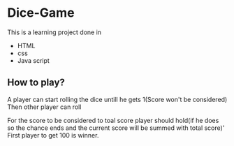 # Dice-Game

This is a learning project done in 
  <ul>
  <li>HTML</li>
  <li>css</li>
  <li>Java script</li>
  </ul>

## How to play?<br>
A player can start rolling the dice untill he gets 1(Score won't be considered)
Then other player can roll 

For the score to be considered to toal score player should hold(if he does so the chance ends and the current score will be summed with total score)'
First player to get 100 is winner.
